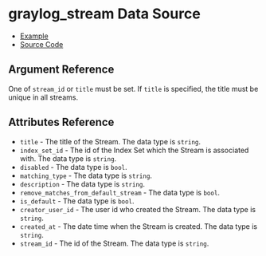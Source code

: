 # graylog_stream Data Source

* [Example](https://github.com/phonero/terraform-provider-graylog/blob/master/examples/v0.12/stream.tf)
* [Source Code](https://github.com/phonero/terraform-provider-graylog/blob/master/graylog/datasource/stream/data_source.go)

## Argument Reference

One of `stream_id` or `title` must be set.
If `title` is specified, the title must be unique in all streams.

## Attributes Reference

* `title` - The title of the Stream. The data type is `string`.
* `index_set_id` - The id of the Index Set which the Stream is associated with. The data type is `string`.
* `disabled` - The data type is `bool`.
* `matching_type` - The data type is `string`.
* `description` - The data type is `string`.
* `remove_matches_from_default_stream` - The data type is `bool`.
* `is_default` - The data type is `bool`.
* `creator_user_id` - The user id who created the Stream. The data type is `string`.
* `created_at` - The date time when the Stream is created. The data type is `string`.
* `stream_id` - The id of the Stream. The data type is `string`.
